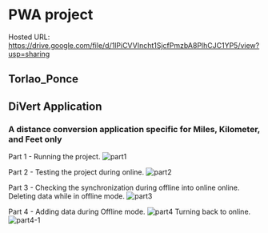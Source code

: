 # PWA project
Hosted URL: https://drive.google.com/file/d/1lPiCVVIncht1SjcfPmzbA8PlhCJC1YP5/view?usp=sharing
## Torlao_Ponce

## DiVert Application
### A distance conversion application specific for Miles, Kilometer, and Feet only
Part 1 - Running the project.
![part1](https://github.com/GrinHornet/pwa-project-Torlao_Ponce/assets/125188016/1ffdbacf-91d5-4571-9b7f-67f6c77c3d11)

Part 2 - Testing the project during online.
![part2](https://github.com/GrinHornet/pwa-project-Torlao_Ponce/assets/125188016/63ec1edc-53ba-4666-b82c-303ffce6f9ea)

Part 3 - Checking the synchronization during offline into online online. Deleting data while in offline mode. 
![part3](https://github.com/GrinHornet/pwa-project-Torlao_Ponce/assets/125188016/139bb684-1393-43e3-9f17-9e22f6b71a63)

Part 4 - Adding data during Offline mode.
![part4](https://github.com/GrinHornet/pwa-project-Torlao_Ponce/assets/125188016/677ab98c-7885-4f36-b9ee-7a7b5fe164b0)
Turning back to online.
![part4-1](https://github.com/GrinHornet/pwa-project-Torlao_Ponce/assets/125188016/b9b0211e-0155-4d78-9ad9-a6628d5f4f0b)
